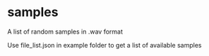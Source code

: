# samples

A list of random samples in .wav format

Use file_list.json in example folder to get a list of available samples
